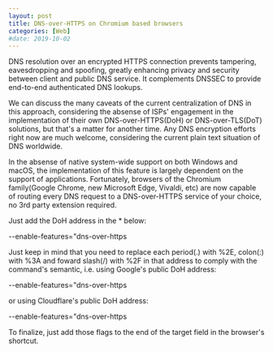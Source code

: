 ```yaml
---
layout: post
title: DNS-over-HTTPS on Chromium based browsers
categories: [Web]
#date: 2019-10-02
---
```


DNS resolution over an encrypted HTTPS connection prevents tampering, eavesdropping and spoofing, greatly enhancing privacy and security between client and public DNS service. It complements DNSSEC to provide end-to-end authenticated DNS lookups.

We can discuss the many caveats of the current centralization of DNS in this approach, considering the absense of ISPs' engagement in the implementation of their own DNS-over-HTTPS(DoH) or DNS-over-TLS(DoT) solutions, but that's a matter for another time. Any DNS encryption efforts right now are much welcome, considering the current plain text situation of DNS worldwide.

In the absense of native system-wide support on both Windows and macOS, the implementation of this feature is largely dependent on the support of applications. Fortunately, browsers of the Chromium family(Google Chrome, new Microsoft Edge, Vivaldi, etc) are now capable of routing every DNS request to a DNS-over-HTTPS service of your choice, no 3rd party extension required.

Just add the DoH address in the \* below:

<p class="message">--enable-features="dns-over-https<DoHTrial" --force-fieldtrials="DoHTrial/Group1" --force-fieldtrial-params="DoHTrial.Group1:server/*/method/POST"</p>

Just keep in mind that you need to replace each period(.) with %2E, colon(:) with %3A and foward slash(/) with %2F in that address to comply with the command's semantic, i.e. using Google's public DoH address: 

<p class="message">--enable-features="dns-over-https<DoHTrial" --force-fieldtrials="DoHTrial/Group1" --force-fieldtrial-params="DoHTrial.Group1:server/https%3A%2F%2Fdns%2Egoogle%2Fdns-query/method/POST"</p>

or using Cloudflare's public DoH address:

<p class="message">--enable-features="dns-over-https<DoHTrial" --force-fieldtrials="DoHTrial/Group1" --force-fieldtrial-params="DoHTrial.Group1:server/https%3A%2F%2Fcloudflare-dns%2Ecom%2Fdns-query/method/POST"</p>

To finalize, just add those flags to the end of the target field in the browser's shortcut.
